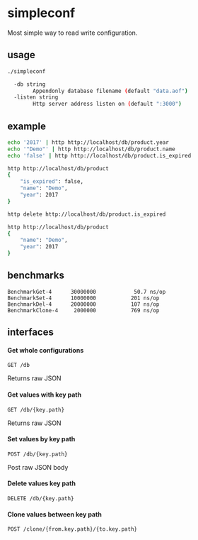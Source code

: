 # simpleconf

Most simple way to read write configuration.

## usage

```bash
./simpleconf

  -db string
        Appendonly database filename (default "data.aof")
  -listen string
        Http server address listen on (default ":3000")
```

## example

```bash
echo '2017' | http http://localhost/db/product.year
echo '"Demo"' | http http://localhost/db/product.name
echo 'false' | http http://localhost/db/product.is_expired

http http://localhost/db/product
{
    "is_expired": false, 
    "name": "Demo", 
    "year": 2017
}

http delete http://localhost/db/product.is_expired

http http://localhost/db/product
{
    "name": "Demo", 
    "year": 2017
}
```

## benchmarks

```
BenchmarkGet-4      30000000            50.7 ns/op
BenchmarkSet-4      10000000           201 ns/op
BenchmarkDel-4      20000000           107 ns/op
BenchmarkClone-4     2000000           769 ns/op
```

## interfaces

#### Get whole configurations

`GET /db`

Returns raw JSON

#### Get values with key path

`GET /db/{key.path}`

Returns raw JSON

#### Set values by key path

`POST /db/{key.path}`

Post raw JSON body

#### Delete values key path

`DELETE /db/{key.path}`

#### Clone values between key path

`POST /clone/{from.key.path}/{to.key.path}`
